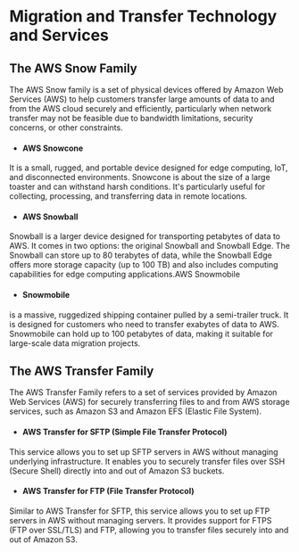 # Migration and Transfer Technology and Services

## The AWS Snow Family

The AWS Snow family is a set of physical devices offered by Amazon Web Services (AWS) to help customers transfer large amounts of data to and from the AWS cloud securely and efficiently, particularly when network transfer may not be feasible due to bandwidth limitations, security concerns, or other constraints.

* #### AWS Snowcone

It is a small, rugged, and portable device designed for edge computing, IoT, and disconnected environments. Snowcone is about the size of a large toaster and can withstand harsh conditions. It's particularly useful for collecting, processing, and transferring data in remote locations.

* #### AWS Snowball

Snowball is a larger device designed for transporting petabytes of data to AWS. It comes in two options: the original Snowball and Snowball Edge. The Snowball can store up to 80 terabytes of data, while the Snowball Edge offers more storage capacity (up to 100 TB) and also includes computing capabilities for edge computing applications.AWS Snowmobile

* #### Snowmobile

 is a massive, ruggedized shipping container pulled by a semi-trailer truck. It is designed for customers who need to transfer exabytes of data to AWS. Snowmobile can hold up to 100 petabytes of data, making it suitable for large-scale data migration projects.

## The AWS Transfer Family

The AWS Transfer Family refers to a set of services provided by Amazon Web Services (AWS) for securely transferring files to and from AWS storage services, such as Amazon S3 and Amazon EFS (Elastic File System).

* #### AWS Transfer for SFTP (Simple File Transfer Protocol)

This service allows you to set up SFTP servers in AWS without managing underlying infrastructure. It enables you to securely transfer files over SSH (Secure Shell) directly into and out of Amazon S3 buckets.

* #### AWS Transfer for FTP (File Transfer Protocol)

Similar to AWS Transfer for SFTP, this service allows you to set up FTP servers in AWS without managing servers. It provides support for FTPS (FTP over SSL/TLS) and FTP, allowing you to transfer files securely into and out of Amazon S3.